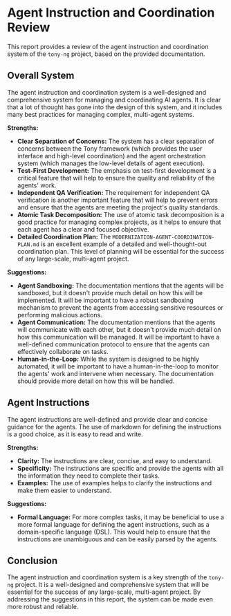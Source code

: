 
# Agent Instruction and Coordination Review

This report provides a review of the agent instruction and coordination system of the `tony-ng` project, based on the provided documentation.

## Overall System

The agent instruction and coordination system is a well-designed and comprehensive system for managing and coordinating AI agents. It is clear that a lot of thought has gone into the design of this system, and it includes many best practices for managing complex, multi-agent systems.

**Strengths:**

*   **Clear Separation of Concerns:** The system has a clear separation of concerns between the Tony framework (which provides the user interface and high-level coordination) and the agent orchestration system (which manages the low-level details of agent execution).
*   **Test-First Development:** The emphasis on test-first development is a critical feature that will help to ensure the quality and reliability of the agents' work.
*   **Independent QA Verification:** The requirement for independent QA verification is another important feature that will help to prevent errors and ensure that the agents are meeting the project's quality standards.
*   **Atomic Task Decomposition:** The use of atomic task decomposition is a good practice for managing complex projects, as it helps to ensure that each agent has a clear and focused objective.
*   **Detailed Coordination Plan:** The `MODERNIZATION-AGENT-COORDINATION-PLAN.md` is an excellent example of a detailed and well-thought-out coordination plan. This level of planning will be essential for the success of any large-scale, multi-agent project.

**Suggestions:**

*   **Agent Sandboxing:** The documentation mentions that the agents will be sandboxed, but it doesn't provide much detail on how this will be implemented. It will be important to have a robust sandboxing mechanism to prevent the agents from accessing sensitive resources or performing malicious actions.
*   **Agent Communication:** The documentation mentions that the agents will communicate with each other, but it doesn't provide much detail on how this communication will be managed. It will be important to have a well-defined communication protocol to ensure that the agents can effectively collaborate on tasks.
*   **Human-in-the-Loop:** While the system is designed to be highly automated, it will be important to have a human-in-the-loop to monitor the agents' work and intervene when necessary. The documentation should provide more detail on how this will be handled.

## Agent Instructions

The agent instructions are well-defined and provide clear and concise guidance for the agents. The use of markdown for defining the instructions is a good choice, as it is easy to read and write.

**Strengths:**

*   **Clarity:** The instructions are clear, concise, and easy to understand.
*   **Specificity:** The instructions are specific and provide the agents with all the information they need to complete their tasks.
*   **Examples:** The use of examples helps to clarify the instructions and make them easier to understand.

**Suggestions:**

*   **Formal Language:** For more complex tasks, it may be beneficial to use a more formal language for defining the agent instructions, such as a domain-specific language (DSL). This would help to ensure that the instructions are unambiguous and can be easily parsed by the agents.

## Conclusion

The agent instruction and coordination system is a key strength of the `tony-ng` project. It is a well-designed and comprehensive system that will be essential for the success of any large-scale, multi-agent project. By addressing the suggestions in this report, the system can be made even more robust and reliable.
